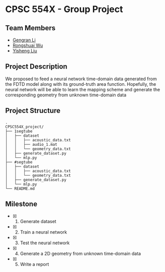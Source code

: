 # CPSC 554X - Group Project

## Team Members
- [Gengran Li](https://github.com/CcccLllll)
- [Rongshuai Wu](https://github.com/MrRhine98)
- [Yisheng Liu](https://github.com/liuyishengalan)

## Project Description
We proposed to feed a neural network time-domain data generated from the FDTD model along with its ground-truth area function. Hopefully, the neural network will be able to learn the mapping scheme and generate the corresponding geometry from unknown time-domain data

## Project Structure
```
.
CPSC554X_project/
├── 1segtube
│   ├── dataset
│   │   ├── acoustic_data.txt
│   │   ├── audio_1.mat
│   │   └── geometry_data.txt
│   ├── generate_dataset.py
│   └── mlp.py
├── #segtube
│   ├── dataset
│   │   ├── acoustic_data.txt
│   │   └── geometry_data.txt
│   ├── generate_dataset.py
│   └── mlp.py
└── README.md
```
## Milestone
- [x] 1. Generate dataset
- [x] 2. Train a neural network
- [x] 3. Test the neural network
- [x] 4. Generate a 2D geometry from unknown time-domain data
- [x] 5. Write a report
